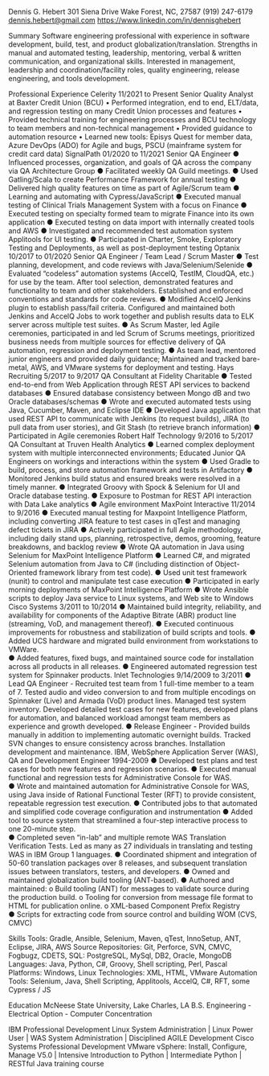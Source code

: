 ﻿Dennis G. Hebert
301 Siena Drive
Wake Forest, NC, 27587
(919) 247-6179
dennis.hebert@gmail.com
https://www.linkedin.com/in/dennisghebert

Summary
Software engineering professional with experience in software development, build, test, and product globalization/translation.  Strengths in manual and automated testing, leadership, mentoring, verbal & written communication, and organizational skills.  Interested in management, leadership and coordination/facility roles, quality engineering, release engineering, and tools development.

Professional Experience
Celerity										11/2021 to Present
Senior Quality Analyst at Baxter Credit Union (BCU)
• Performed integration, end to end, ELT/data, and regression testing on many Credit Union processes and features
• Provided technical training for engineering processes and BCU technology to team members and non-technical management
• Provided guidance to automation resource
• Learned new tools: Episys Quest for member data, Azure DevOps (ADO) for Agile and bugs, PSCU (mainframe system for credit card data)
SignalPath									01/2020 to 11/2021
Senior QA Engineer
● Influenced processes, organization, and goals of QA across the company via QA Architecture Group
● Facilitated weekly QA Guild meetings.
● Used Gatling/Scala to create Performance Framework for annual testing
● Delivered high quality features on time as part of Agile/Scrum team
● Learning and automating with Cypress/JavaScript
● Executed manual testing of Clinical Trials Management System with a focus on Finance
● Executed testing on specialty formed team to migrate Finance into its own application
● Executed testing on data import with internally created tools and AWS
● Investigated and recommended test automation system Applitools for UI testing.
● Participated in Charter, Smoke, Exploratory Testing and Deployments, as well as post-deployment testing
Optanix									10/2017 to 01/2020
Senior QA Engineer / Team Lead / Scrum Master
● Test planning, development, and code reviews with Java/Selenium/Selenide
● Evaluated “codeless” automation systems (AccelQ, TestIM, CloudQA, etc.) for use by the team.  After tool selection, demonstrated features and functionality to team and other stakeholders.  Established and enforced conventions and standards for code reviews.
● Modified AccelQ Jenkins plugin to establish pass/fail criteria.  Configured and maintained both Jenkins and AccelQ Jobs to work together and publish results data to ELK server across multiple test suites.
● As Scrum Master, led Agile ceremonies, participated in and led Scrum of Scrums meetings, prioritized business needs from multiple sources for effective delivery of QA automation, regression and deployment testing.
● As team lead, mentored junior engineers and provided daily guidance; Maintained and tracked bare-metal, AWS, and VMware systems for deployment and testing.
Hays Recruiting									5/2017 to 9/2017
QA Consultant at Fidelity Charitable
● Tested end-to-end from Web Application through REST API services to backend databases
● Ensured database consistency between Mongo dB and two Oracle databases/schemas
● Wrote and executed automated tests using Java, Cucumber, Maven, and Eclipse IDE
● Developed Java application that used REST API to communicate with Jenkins (to request builds), JIRA (to pull data from user stories), and Git Stash (to retrieve branch information)
● Participated in Agile ceremonies
Robert Half Technology								9/2016 to 5/2017
QA Consultant at Truven Health Analytics
● Learned complex deployment system with multiple interconnected environments; Educated Junior QA Engineers on workings and interactions within the system
● Used Gradle to build, process, and store automation framework and tests in Artifactory
● Monitored Jenkins build status and ensured breaks were resolved in a timely manner.
● Integrated Groovy with Spock & Selenium for UI and Oracle database testing.
● Exposure to Postman for REST API interaction with Data Lake analytics
● Agile environment
MaxPoint Interactive								11/2014 to 9/2016
● Executed manual testing for Maxpoint Intelligence Platform, including converting JIRA feature to test cases in qTest and managing defect tickets in JIRA
● Actively participated in full Agile methodology, including daily stand ups, planning, retrospective, demos, grooming, feature breakdowns, and backlog review
● Wrote QA automation in Java using Selenium for MaxPoint Intelligence Platform
● Learned C#, and migrated Selenium automation from Java to C# (including distinction of Object-Oriented framework library from test code).
● Used unit test framework (nunit) to control and manipulate test case execution
● Participated in early morning deployments of MaxPoint Intelligence Platform
● Wrote Ansible scripts to deploy Java service to Linux systems, and Web site to Windows
Cisco Systems									3/2011 to 10/2014
● Maintained build integrity, reliability, and availability for components of the Adaptive Bitrate (ABR) product line (streaming, VoD, and management thereof).
● Executed continuous improvements for robustness and stabilization of build scripts and tools.
● Added UCS hardware and migrated build environment from workstations to VMWare.  
● Added features, fixed bugs, and maintained source code for installation across all products in all releases.
● Engineered automated regression test system for Spinnaker products.
Inlet Technologies								9/14/2009 to 3/2011
● Lead QA Engineer - Recruited test team from 1 full-time member to a team of 7. Tested audio and video conversion to and from multiple encodings on Spinnaker (Live) and Armada (VoD) product lines. Managed test system inventory. Developed detailed test cases for new features, developed plans for automation, and balanced workload amongst team members as experience and growth developed.
● Release Engineer - Provided builds manually in addition to implementing automatic overnight builds. Tracked SVN changes to ensure consistency across branches. Installation development and maintenance.
IBM, WebSphere Application Server (WAS), QA and Development Engineer	1994-2009
● Developed test plans and test cases for both new features and regression scenarios.
● Executed manual functional and regression tests for Administrative Console for WAS.  
● Wrote and maintained automation for Administrative Console for WAS, using Java inside of Rational Functional Tester (RFT) to provide consistent, repeatable regression test execution.
● Contributed jobs to that automated and simplified code coverage configuration and instrumentation
● Added tool to source system that streamlined a four-step interactive process to one 20-minute step.     
● Completed seven “in-lab” and multiple remote WAS Translation Verification Tests. Led as many as 27 individuals in translating and testing WAS in IBM Group 1 languages.
● Coordinated shipment and integration of 50-60 translation packages over 8 releases, and subsequent translation issues between translators, testers, and developers.
● Owned and maintained globalization build tooling (ANT-based).
● Authored and maintained:
o Build tooling (ANT) for messages to validate source during the production build.
o Tooling for conversion from message file format to HTML for publication online.
o XML-based Component Prefix Registry      
● Scripts for extracting code from source control and building WOM (CVS, CMVC)

Skills
Tools: Gradle, Ansible, Selenium, Maven, qTest, InnoSetup, ANT, Eclipse, JIRA, AWS
Source Repositories: Git, Perforce, SVN, CMVC, Fogbugz, CDETS, 
SQL: PostgreSQL, MySql, DB2, Oracle, MongoDB
Languages: Java, Python, C#, Groovy, Shell scripting, Perl, Pascal
Platforms: Windows, Linux
Technologies:  XML, HTML, VMware
Automation Tools: Selenium, Java, Shell Scripting, Applitools, AccelQ, C#, RFT, some Cypress / JS

Education
McNeese State University, Lake Charles, LA
B.S. Engineering - Electrical Option - Computer Concentration

IBM Professional Development
Linux System Administration | Linux Power User | WAS System Administration | Disciplined AGILE Development
Cisco Systems Professional Development
VMware vSphere: Install, Configure, Manage V5.0 | Intensive Introduction to Python | Intermediate Python | RESTful Java training course








